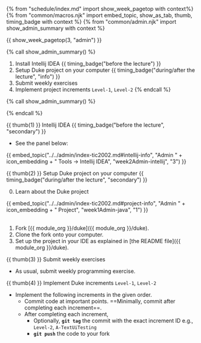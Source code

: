 {% from "schedule/index.md" import show_week_pagetop with context%}
{% from "common/macros.njk" import embed_topic, show_as_tab, thumb, timing_badge with context %}
{% from "common/admin.njk" import show_admin_summary with context %}

{{ show_week_pagetop(3, "admin") }}

{% call show_admin_summary() %}
1. Install Intellij IDEA {{ timing_badge("before the lecture") }}
1. Setup Duke project on your computer {{ timing_badge("during/after the lecture", "info") }}
1. Submit weekly exercises
1. Implement project increments `Level-1`, `Level-2`
{% endcall %}


{% call show_admin_summary() %}

{% endcall %}

{{ thumb(1) }} Intellij IDEA {{ timing_badge("before the lecture", "secondary") }}

* See the panel below:

<div class="indented-level2">

{{ embed_topic("../../admin/index-tic2002.md#intellij-info", "Admin " + icon_embedding + " Tools → Intellij IDEA", "week2Admin-intellij", "3") }}
</div>

{{ thumb(2) }} Setup Duke project on your computer {{ timing_badge("during/after the lecture", "secondary") }}

0. Learn about the Duke project

<div class="indented-level2">
{{ embed_topic("../../admin/index-tic2002.md#project-info", "Admin " + icon_embedding + " Project", "week1Admin-java", "1") }}
</div>
<div class="indented">
<include src="dukeFragment.md" boilerplate var-displacement="../.." var-header="**Duke - Overview**" var-fragment="text.md#intro" />
</div>

<br>

1. Fork [{{ module_org }}/duke]({{ module_org }}/duke).
1. Clone the fork onto your computer.
1. Set up the project in your IDE as explained in [the README file]({{ module_org }}/duke).

{{ thumb(3) }} Submit weekly exercises

* As usual, submit weekly programming exercise.

{{ thumb(4) }} Implement Duke increments `Level-1`, `Level-2`

* Implement the following <tooltip content="in this context, an _increment_ is a Duke _level_ or a Duke _extension_">increments</tooltip> in the given order.
   * Commit code at important points. ==Minimally, commit after completing each increment==.
   * After completing each increment,
     * Optionally, **`git tag`** the commit with the exact increment ID e.g., `Level-2`, `A-TextUiTesting`
     * **`git push`** the code to your fork

<div class="indented-level2">

<include src="dukeFragment.md" boilerplate var-displacement="../.." var-header="**`Level-1`: Greet, Echo, Exit**" var-fragment="text.md#level1" />
<include src="dukeFragment.md" boilerplate var-displacement="../.." var-header="**`Level-2`: Add, List**" var-fragment="text.md#level2" />
</div>
